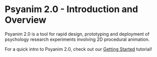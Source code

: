 # Psyanim 2.0 - Introduction and Overview

Psyanim 2.0 is a tool for rapid design, prototyping and deployment of psychology research experiments involving 2D procedural animation.

For a quick intro to Psyanim 2.0, check out our [Getting Started](/docs/getting_started.md) tutorial!